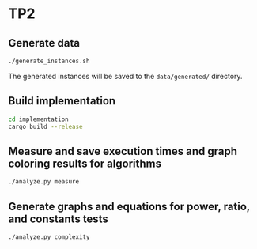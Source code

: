 # TP2

## Generate data

```sh
./generate_instances.sh
```

The generated instances will be saved to the `data/generated/` directory.

## Build implementation

```sh
cd implementation
cargo build --release
```

## Measure and save execution times and graph coloring results for algorithms

```sh
./analyze.py measure
```

## Generate graphs and equations for power, ratio, and constants tests

```sh
./analyze.py complexity
```
